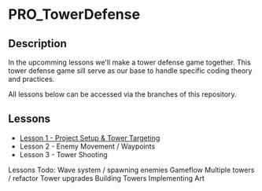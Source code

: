 # PRO_TowerDefense

## Description

In the upcomming lessons we'll make a tower defense game together.
This tower defense game sill serve as our base to handle specific coding theory and practices.

All lessons below can be accessed via the branches of this repository.

## Lessons

- [Lesson 1 - Project Setup & Tower Targeting](https://github.com/macollegegamedevelopment/PRO_TowerDefense/tree/les1)
- Lesson 2 - Enemy Movement / Waypoints
- Lesson 3 - Tower Shooting

Lessons Todo:
Wave system / spawning enemies
Gameflow
Multiple towers / refactor
Tower upgrades
Building Towers
Implementing Art
